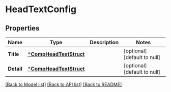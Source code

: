 # HeadTextConfig

## Properties
Name | Type | Description | Notes
------------ | ------------- | ------------- | -------------
**Title** | [***CompHeadTextStruct**](comp_head_text_struct.md) |  | [optional] [default to null]
**Detail** | [***CompHeadTextStruct**](comp_head_text_struct.md) |  | [optional] [default to null]

[[Back to Model list]](../README.md#documentation-for-models) [[Back to API list]](../README.md#documentation-for-api-endpoints) [[Back to README]](../README.md)


